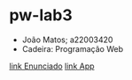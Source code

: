 # pw-lab3

- João Matos; a22003420
- Cadeira: Programação Web

[link Enunciado](https://github.com/ULHT-PW/pw-lab3.git)
[link App](https://pw-lab1htmlreport.herokuapp.com/)